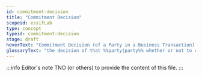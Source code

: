 ```yaml
---
id: commitment-decision
title: "Commitment Decision"
scopeid: essifLab
type: concept
typeid: commitment-decision
stage: draft
hoverText: "Commitment Decision (of a Party in a Business Transaction): the decision of that Party whether or not to commit to that Business Transaction, i.e. (promise) to fulfill the obligations that the associated Business Transaction Agreement Proposal would impose on that Party once it were signed."
glossaryText: "the decision of that %%party|party%% whether or not to commit to that %%business transaction|business-transaction%%, i.e. (promise) to fulfill the obligations that the associated %%business transaction agreement proposal|business-transaction-agreement-proposal%% would impose on that %%party|party%% once it were signed."
---
```


:::info Editor's note
TNO (or others) to provide the content of this file.
:::
